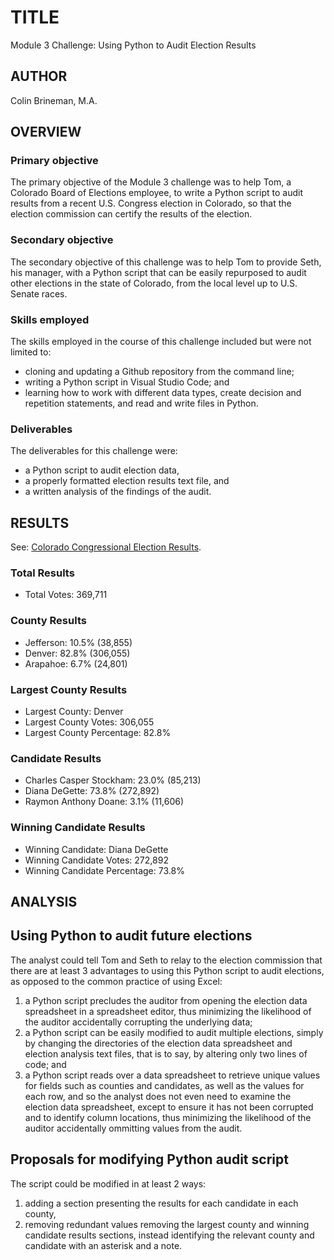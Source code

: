 # TITLE
Module 3 Challenge: Using Python to Audit Election Results

## AUTHOR
Colin Brineman, M.A.

## OVERVIEW

### Primary objective
The primary objective of the Module 3 challenge was to help Tom, a Colorado Board of Elections employee, to write a Python script to audit results from a recent U.S. Congress election in Colorado, so that the election commission can certify the results of the election.

### Secondary objective
The secondary objective of this challenge was to help Tom to provide Seth, his manager,  with a Python script that can be easily repurposed to audit other elections in the state of Colorado, from the local level up to U.S. Senate races.

### Skills employed
The skills employed in the course of this challenge included but were not limited to:
- cloning and updating a Github repository from the command line;
- writing a Python script in Visual Studio Code; and
- learning how to work with different data types, create decision and repetition statements, and read and write files in Python.

### Deliverables
The deliverables for this challenge were:
- a Python script to audit election data,
- a properly formatted election results text file, and
- a written analysis of the findings of the audit.

## RESULTS
See: [Colorado Congressional Election Results](/resources/election_analysis.txt).

### Total Results
- Total Votes: 369,711

### County Results
- Jefferson: 10.5% (38,855)
- Denver: 82.8% (306,055)
- Arapahoe: 6.7% (24,801)

### Largest County Results
- Largest County: Denver
- Largest County Votes: 306,055
- Largest County Percentage: 82.8%

### Candidate Results
- Charles Casper Stockham: 23.0% (85,213)
- Diana DeGette: 73.8% (272,892)
- Raymon Anthony Doane: 3.1% (11,606)

### Winning Candidate Results
- Winning Candidate: Diana DeGette
- Winning Candidate Votes: 272,892
- Winning Candidate Percentage: 73.8%

## ANALYSIS

## Using Python to audit future elections
The analyst could tell Tom and Seth to relay to the election commission that there are at least 3 advantages to using this Python script to audit elections, as opposed to the common practice of using Excel:
1. a Python script precludes the auditor from opening the election data spreadsheet in a spreadsheet editor, thus minimizing the likelihood of the auditor accidentally corrupting the underlying data;
2. a Python script can be easily modified to audit multiple elections, simply by changing the directories of the election data spreadsheet and election analysis text files, that is to say, by altering only two lines of code; and
3. a Python script reads over a data spreadsheet to retrieve unique values for fields such as counties and candidates, as well as the values for each row, and so the analyst does not even need to examine the election data spreadsheet, except to ensure it has not been corrupted and to identify column locations, thus minimizing the likelihood of the auditor accidentally ommitting values from the audit.

## Proposals for modifying Python audit script
The script could be modified in at least 2 ways:
1. adding a section presenting the results for each candidate in each county,
2. removing redundant values removing the largest county and winning candidate results sections, instead identifying the relevant county and candidate with an asterisk and a note.
